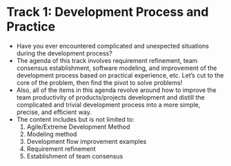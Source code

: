 # Track 1: Development Process and Practice

- Have you ever encountered complicated and unexpected situations during the development process?
- The agenda of this track involves requirement refinement, team consensus establishment, software modeling, and improvement of the development process based on practical experience, etc. Let’s cut to the core of the problem, then find the pivot to solve problems!
- Also, all of the items in this agenda revolve around how to improve the team productivity of products/projects development and distill the complicated and trivial development process into a more simple, precise, and efficient way.
- The content includes but is not limited to:
  1. Agile/Extreme Development Method
  2. Modeling method
  3. Development flow improvement examples
  4. Requirement refinement
  5. Establishment of team consensus
